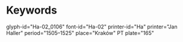 # Keywords
glyph-id="Ha-02_0106"
font-id="Ha-02"
printer-id="Ha"
printer="Jan Haller"
period="1505–1525"
place="Kraków"
PT plate="165"

